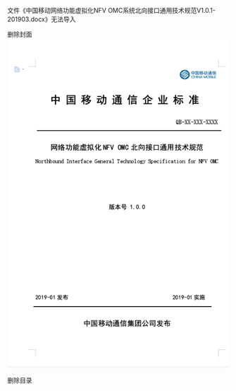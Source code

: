 文件《中国移动网络功能虚拟化NFV OMC系统北向接口通用技术规范V1.0.1-201903.docx》无法导入

删除封面
![输入图片说明](/imgs/2025-07-22/VsX4yK9IqP0h20lh.png)

删除目录



<!--stackedit_data:
eyJoaXN0b3J5IjpbLTk4MDA2MjA2NSwtMjA4ODc0NjYxMl19
-->